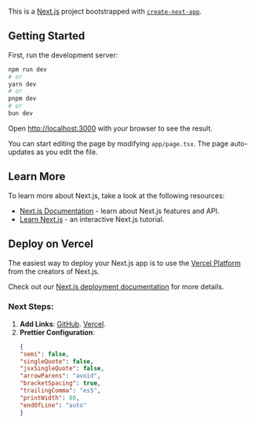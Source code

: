 This is a [Next.js](https://nextjs.org) project bootstrapped with [`create-next-app`](https://nextjs.org/docs/app/api-reference/cli/create-next-app).

## Getting Started

First, run the development server:

```bash
npm run dev
# or
yarn dev
# or
pnpm dev
# or
bun dev
```

Open [http://localhost:3000](http://localhost:3000) with your browser to see the result.

You can start editing the page by modifying `app/page.tsx`. The page auto-updates as you edit the file.

## Learn More

To learn more about Next.js, take a look at the following resources:

- [Next.js Documentation](https://nextjs.org/docs) - learn about Next.js features and API.
- [Learn Next.js](https://nextjs.org/learn) - an interactive Next.js tutorial.
## Deploy on Vercel

The easiest way to deploy your Next.js app is to use the [Vercel Platform](https://vercel.com/new?utm_medium=default-template&filter=next.js&utm_source=create-next-app&utm_campaign=create-next-app-readme) from the creators of Next.js.

Check out our [Next.js deployment documentation](https://nextjs.org/docs/app/building-your-application/deploying) for more details.

### Next Steps:
1. **Add Links**:
    [GitHub](https://github.com/mkhitar-abrahamyan/car-catalog).
    [Vercel](https://github.com/mkhitar-abrahamyan/car-catalog).
2. **Prettier Configuration**:
    ```json
    {
    "semi": false,
    "singleQuote": false,
    "jsxSingleQuote": false,
    "arrowParens": "avoid",
    "bracketSpacing": true,
    "trailingComma": "es5",
    "printWidth": 80,
    "endOfLine": "auto"
    }